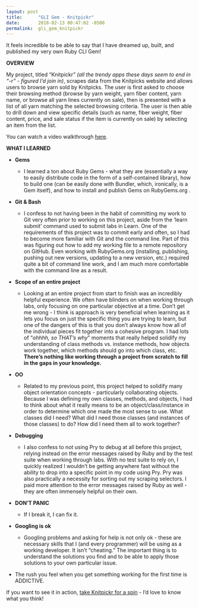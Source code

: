 ```yaml
---
layout: post
title:      "GLI Gem - Knitpickr"
date:       2018-02-13 00:47:02 -0500
permalink:  gli_gem_knitpickr
---
```



It feels incredible to be able to say that I have dreamed up, built, and published my very own Ruby CLI Gem! 

**OVERVIEW**

My project, titled “Knitpickr” *(all the trendy apps these days seem to end in “-r” - figured I’d join in)*, scrapes data from the Knitpicks website and allows users to browse yarn sold by Knitpicks. The user is first asked to choose their browsing method (browse by yarn weight, yarn fiber content, yarn name, or browse all yarn lines currently on sale), then is presented with a list of all yarn matching the selected browsing criteria. The user is then able to drill down and view specific details (such as name, fiber weight, fiber content, price, and sale status if the item is currently on sale) by selecting an item from the list.

You can watch a video walkthrough [here](https://youtu.be/yLOXyQu1E6w).

**WHAT I LEARNED**

* **Gems** 
    * I learned a ton about Ruby Gems - what they are (essentially a way to easily distribute code in the form of a self-contained library), how to build one (can be easily done with Bundler, which, ironically, is a Gem itself), and how to install and publish Gems on RubyGems.org . 
    

* **Git & Bash**
    * I confess to not having been in the habit of committing my work to Git very often prior to working on this project, aside from the ‘learn submit’ command used to submit labs in Learn. One of the requirements of this project was to commit early and often, so I had to become more familiar with Git and the command line. Part of this was figuring out how to add my working file to a remote repository on GitHub. Even working with RubyGems.org (installing, publishing, pushing out new versions, updating to a new version, etc.) required quite a bit of command line work, and I am much more comfortable with the command line as a result.


* **Scope of an entire project** 
    * Looking at an entire project from start to finish was an incredibly helpful experience. We often have blinders on when working through labs, only focusing on one particular objective at a time. Don’t get me wrong - I think is approach is very beneficial when learning as it lets you focus on just the specific thing you are trying to learn, but one of the dangers of this is that you don’t always know how all of the individual pieces fit together into a cohesive program. I had lots of “*ohhhh, so THAT’s why*”  moments that really helped solidify my understanding of class methods vs. instance methods, how objects work together, which methods should go into which class, etc. **There’s nothing like working through a project from scratch to fill in the gaps in your knowledge.**


* **OO**
    * Related to my previous point, this project helped to solidify many object orientation concepts - particularly collaborating objects. Because I was defining my own classes, methods, and objects, I had to think about what it really means to be an object/class/instance in order to determine which one made the most sense to use. What classes did I need? What did I need those classes (and instances of those classes) to do? How did I need them all to work together?


* **Debugging** 
    * I also confess to not using Pry to debug at all before this project, relying instead on the error messages raised by Ruby and by the test suite when working through labs. With no test suite to rely on, I quickly realized I wouldn’t be getting anywhere fast without the ability to drop into a specific point in my code using Pry. Pry was also practically a necessity for sorting out my scraping selectors. I paid more attention to the error messages raised by Ruby as well - they are often immensely helpful on their own.


* **DON’T PANIC**
    * If I break it, I can fix it.


* **Googling is ok** 
    * Googling problems and asking for help is not only ok - these are necessary skills that I (and every programmer) will be using as a working developer. It isn’t “cheating.” The important thing is to understand the solutions you find and to be able to apply those solutions to your own particular issue.


* The rush you feel when you get something working for the first time is ADDICTIVE.


If you want to see it in action, [take Knitpickr for a spin](https://rubygems.org/gems/knitpickr) - I’d love to know what you think!
